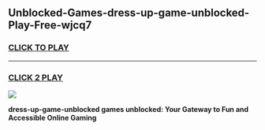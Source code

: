 
## Unblocked-Games-dress-up-game-unblocked-Play-Free-wjcq7
<h3>
<a href="https://premium76.site?title=dress-up-game-unblocked&ref=09A">CLICK TO PLAY</a></h3>
<hr>

<h3>
<a href="https://premium76.site?title=dress-up-game-unblocked&ref=09A">CLICK 2 PLAY</a>
  
</h3>

<a href="https://premium76.site?title=dress-up-game-unblocked&ref=09A"><img src="https://clearcache.store/games.png"></a>


**dress-up-game-unblocked games unblocked: Your Gateway to Fun and Accessible Online Gaming**

